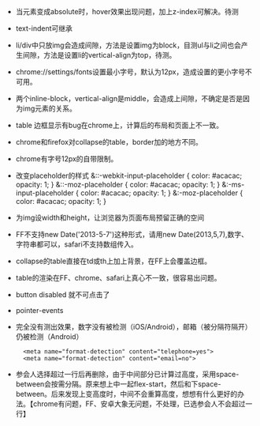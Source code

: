 * 当元素变成absolute时，hover效果出现问题，加上z-index可解决。待测
* text-indent可继承
* li/div中只放img会造成间隙，方法是设置img为block，目测ul与li之间也会产生间隙，方法是设置li的vertical-align为top，待测。
* chrome://settings/fonts设置最小字号，默认为12px，造成设置的更小字号不可用。
* 两个inline-block，vertical-align是middle，会造成上间隙，不确定是否是因为img元素的关系。
* table 边框显示有bug在chrome上，计算后的布局和页面上不一致。
* chrome和firefox对collapse的table，border加的地方不同。
* chrome有字号12px的自带限制。
* 改变placeholder的样式
	&::-webkit-input-placeholder {
      color: #acacac;
      opacity: 1;
    }
    &::-moz-placeholder {
      color: #acacac;
      opacity: 1;
    }
    &:-ms-input-placeholder {
      color: #acacac;
      opacity: 1;
    }
    &:-moz-placeholder {
      color: #acacac;
      opacity: 1;
    }
    
    
* 为img设width和height，让浏览器为页面布局预留正确的空间
* FF不支持new Date('2013-5-7')这种形式，请用new Date(2013,5,7),数字、字符串都可以，safari不支持数组传入。
* collapse的table直接在td或th上加上背景，在FF上会覆盖边框。
* table的渲染在FF、chrome、safari上真心不一致，很容易出问题。
* button disabled 就不可点击了
* pointer-events
* 完全没有测出效果，数字没有被检测（iOS/Android），邮箱（被分隔符隔开）仍被检测（Android）

		<meta name="format-detection" content="telephone=yes">
		<meta name="format-detection" content="email=no">
* 参会人选择超过一行后再删除，由于中间部分已计算过高度，采用space-between会按需分隔。原来想上中一起flex-start，然后和下space-between。后来发现上变高度时，中间不会重算高度，想想有什么更好的办法。【chrome有问题，FF、安卓大象无问题，不处理，已选参会人不会超过一行】